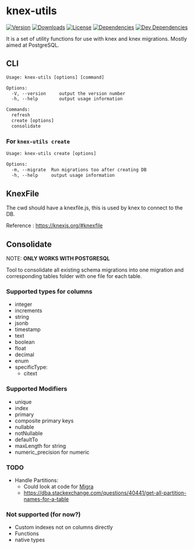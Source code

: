 # knex-utils

<a href="https://www.npmjs.com/package/@smpx/knex-utils"><img src="https://img.shields.io/npm/v/@smpx/knex-utils.svg" alt="Version"></a>
<a href="https://www.npmjs.com/package/@smpx/knex-utils"><img src="https://img.shields.io/npm/dm/@smpx/knex-utils.svg" alt="Downloads"></a>
<a href="https://www.npmjs.com/package/@smpx/knex-utils"><img src="https://img.shields.io/npm/l/@smpx/knex-utils.svg" alt="License"></a>
<a href="https://david-dm.org/smartprix/knex-utils"><img src="https://david-dm.org/smartprix/knex-utils/status.svg" alt="Dependencies"></a>
<a href="https://david-dm.org/smartprix/knex-utils?type=dev"><img src="https://david-dm.org/smartprix/knex-utils/dev-status.svg" alt="Dev Dependencies"></a>

It is a set of utility functions for use with knex and knex migrations. Mostly aimed at PostgreSQL.

## CLI

```txt
Usage: knex-utils [options] [command]

Options:
  -V, --version     output the version number
  -h, --help        output usage information

Commands:
  refresh
  create [options]
  consolidate
```

### For `knex-utils create`

```txt
Usage: knex-utils create [options]

Options:
  -m, --migrate  Run migrations too after creating DB
  -h, --help     output usage information
```

## KnexFile

The cwd should have a knexfile.js, this is used by knex to connect to the DB.

Reference : https://knexjs.org/#knexfile

## Consolidate

NOTE: **ONLY WORKS WITH POSTGRESQL**

Tool to consolidate all existing schema migrations into one migration and corresponding tables folder with one file for each table.

### Supported types for columns

- integer
- increments
- string
- jsonb
- timestamp
- text
- boolean
- float
- decimal
- enum
- specificType:
    - citext

### Supported Modifiers

- unique
- index
- primary
- composite primary keys
- nullable
- notNullable
- defaultTo
- maxLength for string
- numeric_precision for numeric

### TODO

- Handle Partitions:
    - Could look at code for [Migra](https://github.com/djrobstep/migra)
    - https://dba.stackexchange.com/questions/40441/get-all-partition-names-for-a-table

### Not supported (for now?)

- Custom indexes not on columns directly
- Functions
- native types
